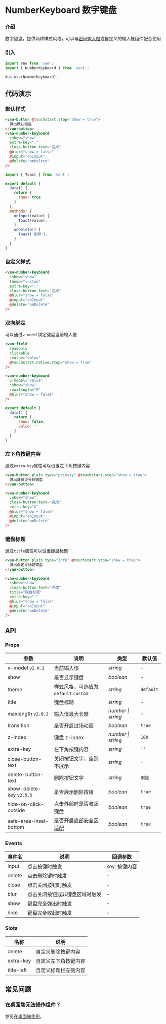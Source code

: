 # NumberKeyboard 数字键盘

### 介绍

数字键盘，提供两种样式风格，可以与[密码输入框](#/zh-CN/password-input)或自定义的输入框组件配合使用

### 引入

```js
import Vue from 'vue';
import { NumberKeyboard } from 'vant';

Vue.use(NumberKeyboard);
```

## 代码演示

### 默认样式

```html
<van-button @touchstart.stop="show = true">
  弹出默认键盘
</van-button>
<van-number-keyboard
  :show="show"
  extra-key="."
  close-button-text="完成"
  @blur="show = false"
  @input="onInput"
  @delete="onDelete"
/>
```

```js
import { Toast } from 'vant';

export default {
  data() {
    return {
      show: true
    }
  },
  methods: {
    onInput(value) {
      Toast(value);
    },
    onDelete() {
      Toast('删除');
    }
  }
}
```

### 自定义样式

```html
<van-number-keyboard
  :show="show"
  theme="custom"
  extra-key="."
  close-button-text="完成"
  @blur="show = false"
  @input="onInput"
  @delete="onDelete"
/>
```

### 双向绑定

可以通过`v-model`绑定键盘当前输入值

```html
<van-field
  readonly
  clickable
  :value="value"
  @touchstart.native.stop="show = true"
/>

<van-number-keyboard
  v-model="value"
  :show="show"
  :maxlength="6"
  @blur="show = false"
/>
```

```js
export default {
  data() {
    return {
      show: false,
      value: ''
    }
  }
}
```

### 左下角按键内容

通过`extra-key`属性可以设置左下角按键内容

```html
<van-button plain type="primary" @touchstart.stop="show = true">
  弹出身份证号码键盘
</van-button>

<van-number-keyboard
  :show="show"
  close-button-text="完成"
  extra-key="X"
  @blur="show = false"
  @input="onInput"
  @delete="onDelete"
/>
```

### 键盘标题

通过`title`属性可以设置键盘标题

```html
<van-button plain type="info" @touchstart.stop="show = true">
  弹出自定义标题键盘
</van-button>

<van-number-keyboard
  :show="show"
  close-button-text="完成"
  title="键盘标题"
  extra-key="."
  @blur="show = false"
  @input="onInput"
  @delete="onDelete"
/>
```

## API

### Props

| 参数 | 说明 | 类型 | 默认值 |
|------|------|------|------|
| v-model `v2.0.2` | 当前输入值 | *string* | - |
| show | 是否显示键盘 | *boolean* | - |
| theme | 样式风格，可选值为 `default` `custom` | *string* | `default` |
| title | 键盘标题 | *string* | - |
| maxlength `v2.0.2` | 输入值最大长度 | *number \| string* | - |
| transition | 是否开启过场动画 | *boolean* | `true` |
| z-index | 键盘 z-index | *number \| string* | `100` |
| extra-key | 左下角按键内容 | *string* | `''` |
| close-button-text | 关闭按钮文字，空则不展示 | *string* | `-` |
| delete-button-text | 删除按钮文字 | *string* | `删除` |
| show-delete-key `v2.5.9` | 是否展示删除按钮 | *boolean* | `true` |
| hide-on-click-outside | 点击外部时是否收起键盘 | *boolean* | `true` |
| safe-area-inset-bottom | 是否开启[底部安全区适配](#/zh-CN/quickstart#di-bu-an-quan-qu-gua-pei) | *boolean* | `true` |

### Events

| 事件名 | 说明 | 回调参数 |
|------|------|------|
| input | 点击按键时触发 | key: 按键内容 |
| delete | 点击删除键时触发 | - |
| close | 点击关闭按钮时触发 | - |
| blur | 点击关闭按钮或非键盘区域时触发 | - |
| show | 键盘完全弹出时触发 | - |
| hide | 键盘完全收起时触发 | - |

### Slots

| 名称 | 说明 |
|------|------|
| delete | 自定义删除按键内容 |
| extra-key | 自定义左下角按键内容
| title-left | 自定义标题栏左侧内容 |

## 常见问题

### 在桌面端无法操作组件？

参见[在桌面端使用](#/zh-CN/quickstart#zai-zhuo-mian-duan-shi-yong)。
